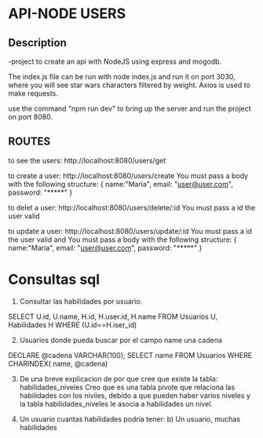 # API-NODE USERS

## Description

-project to create an api with NodeJS using express and mogodb.

The index.js file can be run with node index.js and run it on port 3030, where you will see star wars characters filtered by weight. Axios is used to make requests.

use the command "npm run dev" to bring up the server and run the project on port 8080.

## ROUTES

to see the users:
http://localhost:8080/users/get

to create a user:
http://localhost:8080/users/create
You must pass a body with the following structure:
{
   name:"Maria",
   email: "user@user.com",
   password: "*****"
}

to delet a user:
http://localhost:8080/users/delete/:id
You must pass a id the user valid

to update a user:
http://localhost:8080/users/update/:id
You must pass a id the user valid and You must pass a body with the following structure:
{
   name:"Maria",
   email: "user@user.com",
   password: "*****"
}

# Consultas sql

1. Consultar las habilidades por usuario.

SELECT  U.id, U.name, H.id, H.user.id, H.name FROM Usuarios U, Habilidades H  WHERE  (U.id==H.iser_id)

2.  Usuarios donde pueda buscar por el campo name una cadena 

DECLARE @cadena VARCHAR(100); 
SELECT name  FROM Usuarios WHERE CHARINDEX( name, @cadena)

3. De una breve explicacion de por que cree que existe la tabla: habilidades_niveles
  Creo que es una tabla pivote que relaciona las habilidades con los niviles, debido a que pueden haber varios niveles y la tabla habilidades_niveles le asocia a habilidades un nivel.

4. Un usuario cuantas habilidades podría tener:
  b) Un usuario, muchas habilidades

